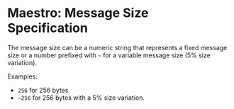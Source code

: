 Maestro: Message Size Specification
============

The message size can be a numeric string that represents a fixed message size or a 
number prefixed with `~` for a variable message size (5% size variation).
 
Examples: 
* `256` for 256 bytes 
* `~256` for 256 bytes with a 5% size variation.  